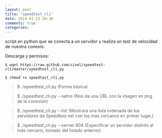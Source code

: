 ```yaml
---
layout: post
title: "speedtest_cli"
date: 2014-01-13 18:30
comments: true
categories: 
---
```

script en python que se conecta a un servidor y realiza un test de velocidad de nuestra conexió.

Descarga y permisos:

    $ wget https://raw.github.com/sivel/speedtest-cli/master/speedtest_cli.py

    $ chmod +x speedtest_cli.py

>$ ./speedtest_cli.py (Forma básica)

>$ ./speedtest_cli.py --sahre (Nos da una URL con la imagen en png de la conexión)

>$ ./speedtest_cli.py --list (Mostrará una lista ordenada de los servidores de Speedtest.net con los más cercanos en primer lugar.)

>$ ./speedtest_cli.py --server 804 (Especificar un servidor distinto al más cercano,     tomado del listado anterior)

